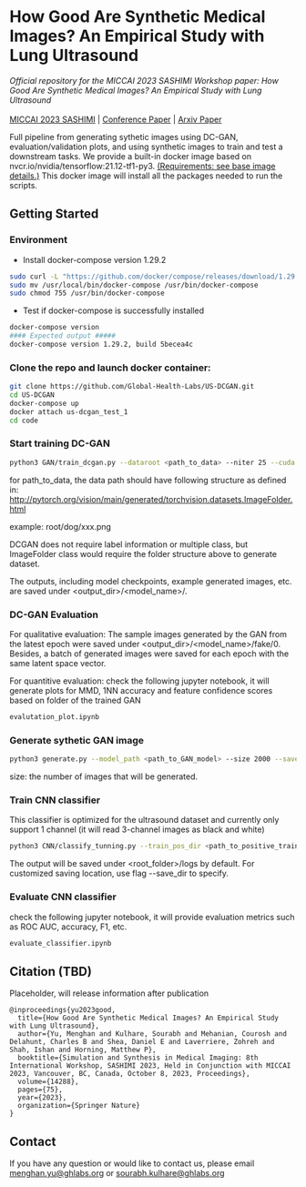 # How Good Are Synthetic Medical Images? An Empirical Study with Lung Ultrasound

*Official repository for the MICCAI 2023 SASHIMI Workshop paper: How Good Are Synthetic Medical Images? An Empirical Study with Lung Ultrasound* <br> <br>
[MICCAI 2023 SASHIMI](https://2023.sashimi-workshop.org/) | [Conference Paper](https://link.springer.com/chapter/10.1007/978-3-031-44689-4_8) | [Arxiv Paper](https://arxiv.org/abs/2310.03608) 

Full pipeline from generating sythetic images using DC-GAN, evaluation/validation plots, and using synthetic images to train and test a downstream tasks. We provide a built-in docker image based on nvcr.io/nvidia/tensorflow:21.12-tf1-py3. [(Requirements: see base image details.)](https://docs.nvidia.com/deeplearning/frameworks/tensorflow-release-notes/rel_21-12.html)
This docker image will install all the packages needed to run the scripts. 

## Getting Started
### Environment
- Install docker-compose version 1.29.2
```bash
sudo curl -L "https://github.com/docker/compose/releases/download/1.29.2/docker-compose-$(uname -s)-$(uname -m)" -o /usr/local/bin/docker-compose
sudo mv /usr/local/bin/docker-compose /usr/bin/docker-compose
sudo chmod 755 /usr/bin/docker-compose
```
- Test if docker-compose is successfully installed
```bash
docker-compose version
#### Expected output #####
docker-compose version 1.29.2, build 5becea4c
```

### Clone the repo and launch docker container:
```bash
git clone https://github.com/Global-Health-Labs/US-DCGAN.git
cd US-DCGAN
docker-compose up
docker attach us-dcgan_test_1
cd code
```

### Start training DC-GAN
```bash
python3 GAN/train_dcgan.py --dataroot <path_to_data> --niter 25 --cuda --nc 1 --loggerName training.log --workers 16 --ngpu 1 
```

for path_to_data, the data path should have following structure as defined in:
http://pytorch.org/vision/main/generated/torchvision.datasets.ImageFolder.html 

example: root/dog/xxx.png 

DCGAN does not require label information or multiple class, but ImageFolder class would require the folder structure above to generate dataset.

The outputs, including model checkpoints, example generated images, etc. are saved under <output_dir>/<model_name>/.

### DC-GAN Evaluation
For qualitative evaluation: The sample images generated by the GAN from the latest epoch were saved under <output_dir>/<model_name>/fake/0. Besides, a batch of generated images were saved for each epoch with the same latent space vector.

For quantitive evaluation: check the following jupyter notebook, it will generate plots for MMD, 1NN accuracy and feature confidence scores based on folder of the trained GAN
```bash
evalutation_plot.ipynb
```

### Generate sythetic GAN image
```bash
python3 generate.py --model_path <path_to_GAN_model> --size 2000 --save_path <path to save generated images>
```
size: the number of images that will be generated.

### Train CNN classifier
This classifier is optimized for the ultrasound dataset and currently only support 1 channel (it will read 3-channel images as black and white)
```bash
python3 CNN/classify_tunning.py --train_pos_dir <path_to_positive_train_data> --train_neg_dir <path_to_negative_train_data> --val_pos_dir <path_to_positive_validation_data> --val_neg_dir <path_to_negative_validation_data>
```
The output will be saved under <root_folder>/logs by default. For customized saving location, use flag --save_dir to specify.

### Evaluate CNN classifier
check the following jupyter notebook, it will provide evaluation metrics such as ROC AUC, accuracy, F1, etc.
```bash
evaluate_classifier.ipynb
```

## Citation (TBD)
Placeholder, will release information after publication
```
@inproceedings{yu2023good,
  title={How Good Are Synthetic Medical Images? An Empirical Study with Lung Ultrasound},
  author={Yu, Menghan and Kulhare, Sourabh and Mehanian, Courosh and Delahunt, Charles B and Shea, Daniel E and Laverriere, Zohreh and Shah, Ishan and Horning, Matthew P},
  booktitle={Simulation and Synthesis in Medical Imaging: 8th International Workshop, SASHIMI 2023, Held in Conjunction with MICCAI 2023, Vancouver, BC, Canada, October 8, 2023, Proceedings},
  volume={14288},
  pages={75},
  year={2023},
  organization={Springer Nature}
}
```

## Contact 
If you have any question or would like to contact us, please email menghan.yu@ghlabs.org or sourabh.kulhare@ghlabs.org
